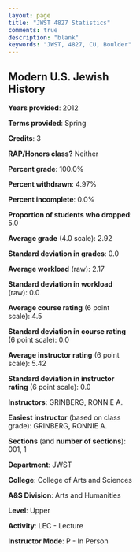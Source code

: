 ```yaml
---
layout: page
title: "JWST 4827 Statistics"
comments: true
description: "blank"
keywords: "JWST, 4827, CU, Boulder"
--- 
```

<head>
<script src="https://ajax.googleapis.com/ajax/libs/jquery/2.1.3/jquery.min.js"></script>
<script src="https://dl.dropboxusercontent.com/s/pc42nxpaw1ea4o9/highcharts.js?dl=0"></script>
<!-- <script src="../assets/js/highcharts.js"></script> -->
<style type="text/css">@font-face {
	font-family: "Bebas Neue";
	src: url(https://www.filehosting.org/file/details/544349/BebasNeue%20Regular.otf) format("opentype");
	}
	h1.Bebas { 
		font-family: "Bebas Neue", Verdana, Tahoma;
	}
</style>
</head>
<body>
	<div id="container" style="float: right; width: 45%; height: 88%; margin-left: 2.5%; margin-right: 2.5%;"></div>
	<script language="JavaScript">
		$(document).ready(function() {
		var chart = {type: 'column'};
		var title = {text: 'Grade Distribution'};
		var xAxis = {categories: ['A','B','C','D','F'],crosshair: true};
		var yAxis = {min: 0,title: {text: 'Percentage'}};
		var tooltip = {headerFormat: '<center><b><span style="font-size:20px">{point.key}</span></b></center>',
		               pointFormat: '<td style="padding:0"><b>{point.y:.1f}%</b></td>',
		               footerFormat: '</table>',shared: true,useHTML: true};
		var plotOptions = {column: {pointPadding: 0.0,borderWidth: 0}};  
		var credits = {enabled: false};var series= [{name: 'Percent',data: [36.84,42.11,10.53,5.26,5.26,]}];
		var json = {};
		json.chart = chart;
		json.title = title;
		json.tooltip = tooltip;
		json.xAxis = xAxis;
		json.yAxis = yAxis;  
		json.series = series;
		json.plotOptions = plotOptions;  
		json.credits = credits;
		$('#container').highcharts(json);
	});
	</script>
</body>
			   
## Modern U.S. Jewish History

**Years provided**: 2012

**Terms provided**: Spring

**Credits**: 3

**RAP/Honors class?** Neither

**Percent grade**: 100.0%

**Percent withdrawn**: 4.97%

**Percent incomplete**: 0.0%

**Proportion of students who dropped**: 5.0

**Average grade** (4.0 scale): 2.92

**Standard deviation in grades**: 0.0

**Average workload** (raw): 2.17

**Standard deviation in workload** (raw): 0.0

**Average course rating** (6 point scale): 4.5

**Standard deviation in course rating** (6 point scale): 0.0

**Average instructor rating** (6 point scale): 5.42

**Standard deviation in instructor rating** (6 point scale): 0.0

**Instructors**: GRINBERG, RONNIE A.

**Easiest instructor** (based on class grade): GRINBERG, RONNIE A.

**Sections** (and **number of sections**): 001, 1

**Department**: JWST

**College**: College of Arts and Sciences

**A&S Division**: Arts and Humanities

**Level**: Upper

**Activity**: LEC - Lecture

**Instructor Mode**: P  - In Person